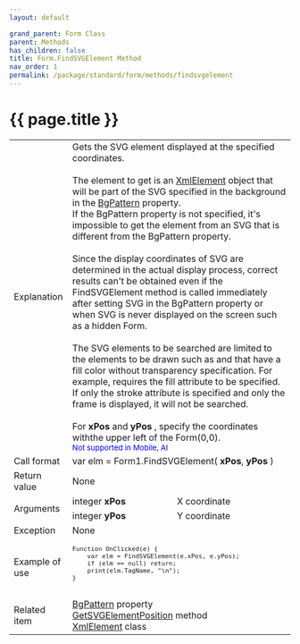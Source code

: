 ```yaml
---
layout: default

grand_parent: Form Class
parent: Methods
has_children: false
title: Form.FindSVGElement Method
nav_order: 1
permalink: /package/standard/form/methods/findsvgelement
---
```

# {{ page.title }}

<table>
  <tr>
    <td>Explanation</td>
    <td colspan="2">Gets the SVG element displayed at the specified coordinates.<br><br>The element to get is an <a href="/package/xmlpackage/xmlelement">XmlElement</a>  object that will be part of the SVG specified in the background in the <a href="/package/standard/form/properties/bgpattern">BgPattern</a> property.<br>If the BgPattern property is not specified, it's impossible to get the element from an SVG that is different from the BgPattern property.<br><br>Since the display coordinates of SVG are determined in the actual display process, correct results can't be obtained even if the FindSVGElement method is called immediately after setting SVG in the BgPattern property or when SVG is never displayed on the screen such as a hidden Form.<br><br>The SVG elements to be searched are limited to the elements to be drawn such as <rect> and <circle> that have a fill color without transparency specification. For example, <rect> requires the fill attribute to be specified. If only the stroke attribute is specified and only the frame is displayed, it will not be searched.<br><br> For <b>xPos</b> and <b>yPos</b> , specify the coordinates withthe upper left of the Form(0,0).<br> <small><span style="color:blue">Not supported in Mobile, AI</span></small>
 
  <tr>
    <td>Call format</td>
    <td colspan="2">var elm = Form1.FindSVGElement( <b>xPos</b>, <b>yPos</b> )</td>
  </tr>
  <tr>
    <td>Return value</td>
    <td colspan="2">None</td>
  </tr>  
  <tr>
    <td rowspan="2">Arguments</td>
    <td>integer <b>xPos</b></td>
    <td>X coordinate</td>
  </tr>
  <tr>
    <td>integer <b>yPos</b></td>
    <td>Y coordinate</td>
  </tr>
  <tr>
    <td>Exception</td>
    <td colspan="2">None</td>
  </tr>
  <tr>
    <td>Example of use</td>
    <td colspan="2"><code><pre>
Function OnClicked(e) {
    var elm = FindSVGElement(e.xPos, e.yPos);
    if (elm == null) return;
    print(elm.TagName, "\n");
}
    </pre></code></td>
  </tr>
  <tr>
    <td>Related item</td>
    <td colspan="2"><a href="/package/standard/form/properties/bgpattern">BgPattern</a> property<br><a href="/package/standard/form/methods/getsvgelementposition">GetSVGElementPosition</a> method<br><a href="/package/xmlpackage/xmlelement">XmlElement</a> class<br></td>
  </tr>




